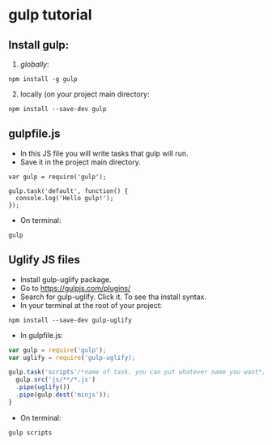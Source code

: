 # gulp tutorial

## Install gulp:

1. *globally*:

```
npm install -g gulp
```
2. locally (on your project main directory:

```
npm install --save-dev gulp
```

## gulpfile.js

- In this JS file you will write tasks that gulp will run.
- Save it in the project main directory.
```
var gulp = require('gulp');

gulp.task('default', function() {
  console.log('Hello gulp!'); 
});
```

- On terminal:
```
gulp
```
## Uglify JS files

- Install gulp-uglify package.
- Go to https://gulpjs.com/plugins/
- Search for gulp-uglify. Click it. To see tha install syntax.
- In your terminal at the root of your project:
```
npm install --save-dev gulp-uglify
```
- In gulpfile.js:

```javascript
var gulp = require('gulp');
var uglify = require('gulp-uglify);

gulp.task('scripts'/*name of task. you can put whatever name you want*/, function() {
  gulp.src('js/**/*.js')
  .pipe(uglify())
  .pipe(gulp.dest('minjs'));
}
```

- On terminal:
```
gulp scripts
```
